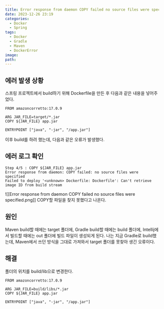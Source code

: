 ```yaml
---
title: Error response from daemon COPY failed no source files were specified
date: 2023-12-26 23:19
categories:
  - Docker
  - Spring
tags:
  - Docker
  - Gradle
  - Maven
  - DockerError
image: 
path:
---
```


## 에러 발생 상황
스프링 프로젝트에서 build하기 위해 Dockerfile을 만든 후 다음과 같은 내용을 넣어주었다.

```shell
FROM amazoncorretto:17.0.9  

ARG JAR_FILE=target/*.jar  
COPY ${JAR_FILE} app.jar  

ENTRYPOINT ["java", "-jar", "/app.jar"]
```

이후 build를 하려 했는데, 다음과 같은 오류가 발생했다.

## 에러 로그 확인
```shell
Step 4/5 : COPY ${JAR_FILE} app.jar
Error response from daemon: COPY failed: no source files were specified
Failed to deploy '<unknown> Dockerfile: Dockerfile': Can't retrieve image ID from build stream

```
![[Error response from daemon COPY failed no source files were specified.png]]
COPY할 파일을 찾지 못했다고 나온다.

## 원인
Maven build할 때에는 target 폴더에, Gradle build할 때에는 build 폴더에, Intellij에서 빌드할 때에는 out 폴더에 빌드 파일이 생성되게 된다. 나는 지금 Gradle로 build했는데, Maven에서 쓰던 방식을 그대로 가져와서 target 폴더를 못찾아 생긴 오류이다.

## 해결
폴더의 위치를 build/lib으로 변경한다.
```shell
FROM amazoncorretto:17.0.9  

ARG JAR_FILE=build/libs/*.jar
COPY ${JAR_FILE} app.jar  

ENTRYPOINT ["java", "-jar", "/app.jar"]
```